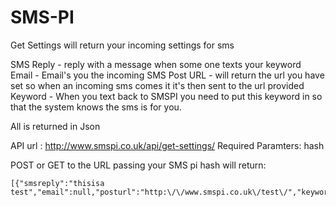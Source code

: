 SMS-PI
======

Get Settings will return your incoming settings for sms

SMS Reply - reply with a message when some one texts your keyword
Email - Email's you the incoming SMS
Post URL - will return the url you have set so when an incoming sms comes it it's then sent to the url provided
Keyword - When you text back to SMSPI you need to put this keyword in so that the system knows the sms is for you.

All is returned in Json

API url : http://www.smspi.co.uk/api/get-settings/
Required Paramters: hash

POST or GET to the URL passing your SMS pi hash will return:

```
[{"smsreply":"thisisa test","email":null,"posturl":"http:\/\/www.smspi.co.uk\/test\/","keyword":"ADSA2"}]
```
